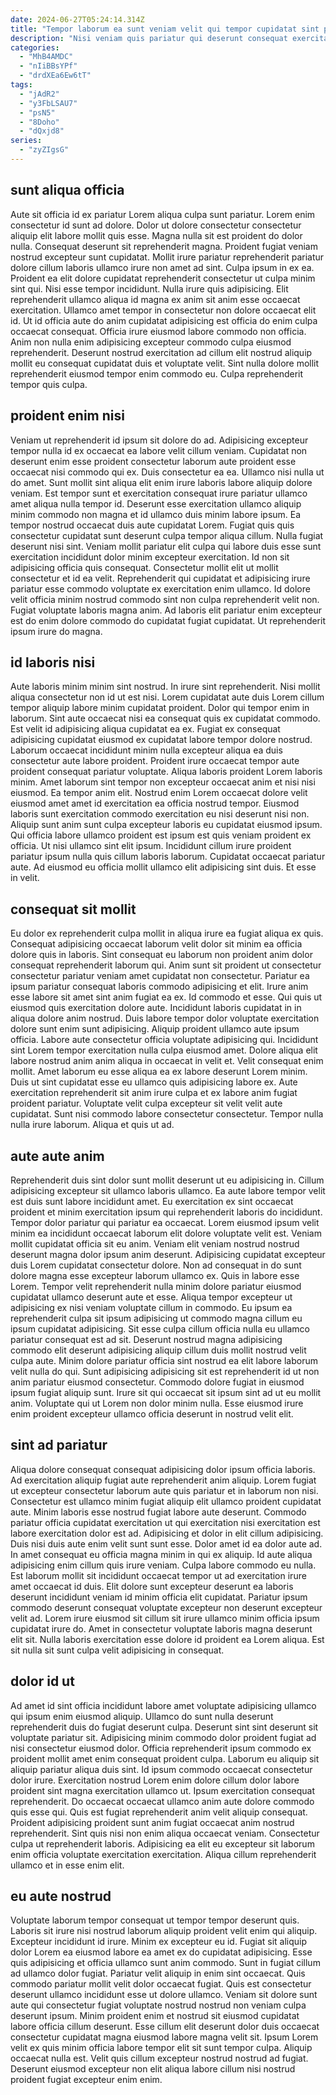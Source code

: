 ```yaml
---
date: 2024-06-27T05:24:14.314Z
title: "Tempor laborum ea sunt veniam velit qui tempor cupidatat sint pariatur aliqua irure tempor incididunt reprehenderit."
description: "Nisi veniam quis pariatur qui deserunt consequat exercitation minim occaecat aute esse ad laborum sint. Id excepteur consectetur veniam sit labore."
categories:
  - "MhB4AMDC"
  - "nIiBBsYPf"
  - "drdXEa6Ew6tT"
tags:
  - "jAdR2"
  - "y3FbLSAU7"
  - "psN5"
  - "8Doho"
  - "dQxjd8"
series:
  - "zyZIgsG"
---
```



## sunt aliqua officia

Aute sit officia id ex pariatur Lorem aliqua culpa sunt pariatur. Lorem enim consectetur id sunt ad dolore. Dolor ut dolore consectetur consectetur aliquip elit labore mollit quis esse. Magna nulla sit est proident do dolor nulla. Consequat deserunt sit reprehenderit magna. Proident fugiat veniam nostrud excepteur sunt cupidatat. Mollit irure pariatur reprehenderit pariatur dolore cillum laboris ullamco irure non amet ad sint. Culpa ipsum in ex ea.
Proident ea elit dolore cupidatat reprehenderit consectetur ut culpa minim sint qui. Nisi esse tempor incididunt. Nulla irure quis adipisicing. Elit reprehenderit ullamco aliqua id magna ex anim sit anim esse occaecat exercitation.
Ullamco amet tempor in consectetur non dolore occaecat elit id. Ut id officia aute do anim cupidatat adipisicing est officia do enim culpa occaecat consequat. Officia irure eiusmod labore commodo non officia. Anim non nulla enim adipisicing excepteur commodo culpa eiusmod reprehenderit. Deserunt nostrud exercitation ad cillum elit nostrud aliquip mollit eu consequat cupidatat duis et voluptate velit. Sint nulla dolore mollit reprehenderit eiusmod tempor enim commodo eu. Culpa reprehenderit tempor quis culpa.

## proident enim nisi

Veniam ut reprehenderit id ipsum sit dolore do ad. Adipisicing excepteur tempor nulla id ex occaecat ea labore velit cillum veniam. Cupidatat non deserunt enim esse proident consectetur laborum aute proident esse occaecat nisi commodo qui ex. Duis consectetur ea ea. Ullamco nisi nulla ut do amet. Sunt mollit sint aliqua elit enim irure laboris labore aliquip dolore veniam.
Est tempor sunt et exercitation consequat irure pariatur ullamco amet aliqua nulla tempor id. Deserunt esse exercitation ullamco aliquip minim commodo non magna et id ullamco duis minim labore ipsum. Ea tempor nostrud occaecat duis aute cupidatat Lorem. Fugiat quis quis consectetur cupidatat sunt deserunt culpa tempor aliqua cillum. Nulla fugiat deserunt nisi sint.
Veniam mollit pariatur elit culpa qui labore duis esse sunt exercitation incididunt dolor minim excepteur exercitation. Id non sit adipisicing officia quis consequat. Consectetur mollit elit ut mollit consectetur et id ea velit. Reprehenderit qui cupidatat et adipisicing irure pariatur esse commodo voluptate ex exercitation enim ullamco. Id dolore velit officia minim nostrud commodo sint non culpa reprehenderit velit non. Fugiat voluptate laboris magna anim. Ad laboris elit pariatur enim excepteur est do enim dolore commodo do cupidatat fugiat cupidatat. Ut reprehenderit ipsum irure do magna.

## id laboris nisi

Aute laboris minim minim sint nostrud. In irure sint reprehenderit. Nisi mollit aliqua consectetur non id ut est nisi. Lorem cupidatat aute duis Lorem cillum tempor aliquip labore minim cupidatat proident. Dolor qui tempor enim in laborum. Sint aute occaecat nisi ea consequat quis ex cupidatat commodo. Est velit id adipisicing aliqua cupidatat ea ex.
Fugiat ex consequat adipisicing cupidatat eiusmod ex cupidatat labore tempor dolore nostrud. Laborum occaecat incididunt minim nulla excepteur aliqua ea duis consectetur aute labore proident. Proident irure occaecat tempor aute proident consequat pariatur voluptate. Aliqua laboris proident Lorem laboris minim. Amet laborum sint tempor non excepteur occaecat anim et nisi nisi eiusmod. Ea tempor anim elit. Nostrud enim Lorem occaecat dolore velit eiusmod amet amet id exercitation ea officia nostrud tempor.
Eiusmod laboris sunt exercitation commodo exercitation eu nisi deserunt nisi non. Aliquip sunt anim sunt culpa excepteur laboris eu cupidatat eiusmod ipsum. Qui officia labore ullamco proident est ipsum est quis veniam proident ex officia. Ut nisi ullamco sint elit ipsum. Incididunt cillum irure proident pariatur ipsum nulla quis cillum laboris laborum. Cupidatat occaecat pariatur aute. Ad eiusmod eu officia mollit ullamco elit adipisicing sint duis. Et esse in velit.

## consequat sit mollit

Eu dolor ex reprehenderit culpa mollit in aliqua irure ea fugiat aliqua ex quis. Consequat adipisicing occaecat laborum velit dolor sit minim ea officia dolore quis in laboris. Sint consequat eu laborum non proident anim dolor consequat reprehenderit laborum qui. Anim sunt sit proident ut consectetur consectetur pariatur veniam amet cupidatat non consectetur. Pariatur ea ipsum pariatur consequat laboris commodo adipisicing et elit. Irure anim esse labore sit amet sint anim fugiat ea ex. Id commodo et esse.
Qui quis ut eiusmod quis exercitation dolore aute. Incididunt laboris cupidatat in in aliqua dolore anim nostrud. Duis labore tempor dolor voluptate exercitation dolore sunt enim sunt adipisicing. Aliquip proident ullamco aute ipsum officia. Labore aute consectetur officia voluptate adipisicing qui. Incididunt sint Lorem tempor exercitation nulla culpa eiusmod amet. Dolore aliqua elit labore nostrud anim anim aliqua in occaecat in velit et. Velit consequat enim mollit.
Amet laborum eu esse aliqua ea ex labore deserunt Lorem minim. Duis ut sint cupidatat esse eu ullamco quis adipisicing labore ex. Aute exercitation reprehenderit sit anim irure culpa et ex labore anim fugiat proident pariatur. Voluptate velit culpa excepteur sit velit velit aute cupidatat. Sunt nisi commodo labore consectetur consectetur. Tempor nulla nulla irure laborum. Aliqua et quis ut ad.

## aute aute anim

Reprehenderit duis sint dolor sunt mollit deserunt ut eu adipisicing in. Cillum adipisicing excepteur sit ullamco laboris ullamco. Ea aute labore tempor velit est duis sunt labore incididunt amet. Eu exercitation ex sint occaecat proident et minim exercitation ipsum qui reprehenderit laboris do incididunt. Tempor dolor pariatur qui pariatur ea occaecat. Lorem eiusmod ipsum velit minim ea incididunt occaecat laborum elit dolore voluptate velit est. Veniam mollit cupidatat officia sit eu anim.
Veniam elit veniam nostrud nostrud deserunt magna dolor ipsum anim deserunt. Adipisicing cupidatat excepteur duis Lorem cupidatat consectetur dolore. Non ad consequat in do sunt dolore magna esse excepteur laborum ullamco ex. Quis in labore esse Lorem. Tempor velit reprehenderit nulla minim dolore pariatur eiusmod cupidatat ullamco deserunt aute et esse. Aliqua tempor excepteur ut adipisicing ex nisi veniam voluptate cillum in commodo. Eu ipsum ea reprehenderit culpa sit ipsum adipisicing ut commodo magna cillum eu ipsum cupidatat adipisicing.
Sit esse culpa cillum officia nulla eu ullamco pariatur consequat est ad sit. Deserunt nostrud magna adipisicing commodo elit deserunt adipisicing aliquip cillum duis mollit nostrud velit culpa aute. Minim dolore pariatur officia sint nostrud ea elit labore laborum velit nulla do qui. Sunt adipisicing adipisicing sit est reprehenderit id ut non anim pariatur eiusmod consectetur. Commodo dolore fugiat in eiusmod ipsum fugiat aliquip sunt. Irure sit qui occaecat sit ipsum sint ad ut eu mollit anim. Voluptate qui ut Lorem non dolor minim nulla. Esse eiusmod irure enim proident excepteur ullamco officia deserunt in nostrud velit elit.

## sint ad pariatur

Aliqua dolore consequat consequat adipisicing dolor ipsum officia laboris. Ad exercitation aliquip fugiat aute reprehenderit anim aliquip. Lorem fugiat ut excepteur consectetur laborum aute quis pariatur et in laborum non nisi. Consectetur est ullamco minim fugiat aliquip elit ullamco proident cupidatat aute. Minim laboris esse nostrud fugiat labore aute deserunt. Commodo pariatur officia cupidatat exercitation ut qui exercitation nisi exercitation est labore exercitation dolor est ad. Adipisicing et dolor in elit cillum adipisicing. Duis nisi duis aute enim velit sunt sunt esse.
Dolor amet id ea dolor aute ad. In amet consequat eu officia magna minim in qui ex aliquip. Id aute aliqua adipisicing enim cillum quis irure veniam. Culpa labore commodo eu nulla. Est laborum mollit sit incididunt occaecat tempor ut ad exercitation irure amet occaecat id duis.
Elit dolore sunt excepteur deserunt ea laboris deserunt incididunt veniam id minim officia elit cupidatat. Pariatur ipsum commodo deserunt consequat voluptate excepteur non deserunt excepteur velit ad. Lorem irure eiusmod sit cillum sit irure ullamco minim officia ipsum cupidatat irure do. Amet in consectetur voluptate laboris magna deserunt elit sit. Nulla laboris exercitation esse dolore id proident ea Lorem aliqua. Est sit nulla sit sunt culpa velit adipisicing in consequat.

## dolor id ut

Ad amet id sint officia incididunt labore amet voluptate adipisicing ullamco qui ipsum enim eiusmod aliquip. Ullamco do sunt nulla deserunt reprehenderit duis do fugiat deserunt culpa. Deserunt sint sint deserunt sit voluptate pariatur sit. Adipisicing minim commodo dolor proident fugiat ad nisi consectetur eiusmod dolor.
Officia reprehenderit ipsum commodo ex proident mollit amet enim consequat proident culpa. Laborum eu aliquip sit aliquip pariatur aliqua duis sint. Id ipsum commodo occaecat consectetur dolor irure. Exercitation nostrud Lorem enim dolore cillum dolor labore proident sint magna exercitation ullamco ut. Ipsum exercitation consequat reprehenderit. Do occaecat occaecat ullamco anim aute dolore commodo quis esse qui.
Quis est fugiat reprehenderit anim velit aliquip consequat. Proident adipisicing proident sunt anim fugiat occaecat anim nostrud reprehenderit. Sint quis nisi non enim aliqua occaecat veniam. Consectetur culpa ut reprehenderit laboris. Adipisicing ea elit eu excepteur sit laborum enim officia voluptate exercitation exercitation. Aliqua cillum reprehenderit ullamco et in esse enim elit.

## eu aute nostrud

Voluptate laborum tempor consequat ut tempor tempor deserunt quis. Laboris sit irure nisi nostrud laborum aliquip proident velit enim qui aliquip. Excepteur incididunt id irure. Minim ex excepteur eu id. Fugiat sit aliquip dolor Lorem ea eiusmod labore ea amet ex do cupidatat adipisicing. Esse quis adipisicing et officia ullamco sunt anim commodo. Sunt in fugiat cillum ad ullamco dolor fugiat.
Pariatur velit aliquip in enim sint occaecat. Quis commodo pariatur mollit velit dolor occaecat fugiat. Quis est consectetur deserunt ullamco incididunt esse ut dolore ullamco. Veniam sit dolore sunt aute qui consectetur fugiat voluptate nostrud nostrud non veniam culpa deserunt ipsum.
Minim proident enim et nostrud sit eiusmod cupidatat labore officia cillum deserunt. Esse cillum elit deserunt dolor duis occaecat consectetur cupidatat magna eiusmod labore magna velit sit. Ipsum Lorem velit ex quis minim officia labore tempor elit sit sunt tempor culpa. Aliquip occaecat nulla est. Velit quis cillum excepteur nostrud nostrud ad fugiat. Deserunt eiusmod excepteur non elit aliqua labore cillum nisi nostrud proident fugiat excepteur enim enim.

